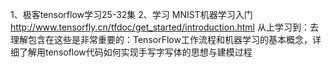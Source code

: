 1、极客tensorflow学习25-32集
2、学习 MNIST机器学习入门 http://www.tensorfly.cn/tfdoc/get_started/introduction.html
从上学习到：去理解包含在这些是非常重要的：TensorFlow工作流程和机器学习的基本概念，详细了解用tensoflow代码如何实现手写字写体的思想与建模过程
